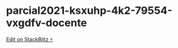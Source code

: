 # parcial2021-ksxuhp-4k2-79554-vxgdfv-docente

[Edit on StackBlitz ⚡️](https://stackblitz.com/edit/parcial2021-ksxuhp-4k2-79554-vxgdfv-docente)